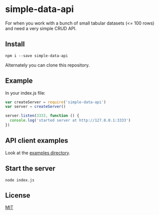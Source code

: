 # simple-data-api

For when you work with a bunch of small tabular datasets (<= 100 rows) and need a very simple CRUD API.

## Install

```
npm i --save simple-data-api
```

Alternately you can clone this repository.

## Example

In your index.js file:

```js
var createServer = require('simple-data-api')
var server = createServer()

server.listen(3333, function () {
  console.log('started server at http://127.0.0.1:3333')
})
```

## API client examples

Look at the [examples directory](examples/).

## Start the server

```
node index.js
```

## License
[MIT](LICENSE.md)
